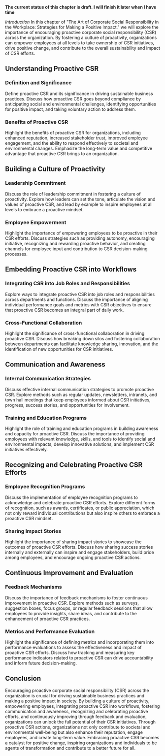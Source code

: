 **The current status of this chapter is draft. I will finish it later when I have time**

*Introduction* In this chapter of "The Art of Corporate Social Responsibility in the Workplace: Strategies for Making a Positive Impact," we will explore the importance of encouraging proactive corporate social responsibility (CSR) across the organization. By fostering a culture of proactivity, organizations can empower employees at all levels to take ownership of CSR initiatives, drive positive change, and contribute to the overall sustainability and impact of CSR efforts.

Understanding Proactive CSR
---------------------------

### Definition and Significance

Define proactive CSR and its significance in driving sustainable business practices. Discuss how proactive CSR goes beyond compliance by anticipating social and environmental challenges, identifying opportunities for positive impact, and taking voluntary action to address them.

### Benefits of Proactive CSR

Highlight the benefits of proactive CSR for organizations, including enhanced reputation, increased stakeholder trust, improved employee engagement, and the ability to respond effectively to societal and environmental changes. Emphasize the long-term value and competitive advantage that proactive CSR brings to an organization.

Building a Culture of Proactivity
---------------------------------

### Leadership Commitment

Discuss the role of leadership commitment in fostering a culture of proactivity. Explore how leaders can set the tone, articulate the vision and values of proactive CSR, and lead by example to inspire employees at all levels to embrace a proactive mindset.

### Employee Empowerment

Highlight the importance of empowering employees to be proactive in their CSR efforts. Discuss strategies such as providing autonomy, encouraging initiative, recognizing and rewarding proactive behavior, and creating channels for employee input and contribution to CSR decision-making processes.

Embedding Proactive CSR into Workflows
--------------------------------------

### Integrating CSR into Job Roles and Responsibilities

Explore ways to integrate proactive CSR into job roles and responsibilities across departments and functions. Discuss the importance of aligning individual performance goals and metrics with CSR objectives to ensure that proactive CSR becomes an integral part of daily work.

### Cross-Functional Collaboration

Highlight the significance of cross-functional collaboration in driving proactive CSR. Discuss how breaking down silos and fostering collaboration between departments can facilitate knowledge sharing, innovation, and the identification of new opportunities for CSR initiatives.

Communication and Awareness
---------------------------

### Internal Communication Strategies

Discuss effective internal communication strategies to promote proactive CSR. Explore methods such as regular updates, newsletters, intranets, and town hall meetings that keep employees informed about CSR initiatives, progress, success stories, and opportunities for involvement.

### Training and Education Programs

Highlight the role of training and education programs in building awareness and capacity for proactive CSR. Discuss the importance of providing employees with relevant knowledge, skills, and tools to identify social and environmental impacts, develop innovative solutions, and implement CSR initiatives effectively.

Recognizing and Celebrating Proactive CSR Efforts
-------------------------------------------------

### Employee Recognition Programs

Discuss the implementation of employee recognition programs to acknowledge and celebrate proactive CSR efforts. Explore different forms of recognition, such as awards, certificates, or public appreciation, which not only reward individual contributions but also inspire others to embrace a proactive CSR mindset.

### Sharing Impact Stories

Highlight the importance of sharing impact stories to showcase the outcomes of proactive CSR efforts. Discuss how sharing success stories internally and externally can inspire and engage stakeholders, build pride among employees, and encourage ongoing proactive CSR actions.

Continuous Improvement and Evaluation
-------------------------------------

### Feedback Mechanisms

Discuss the importance of feedback mechanisms to foster continuous improvement in proactive CSR. Explore methods such as surveys, suggestion boxes, focus groups, or regular feedback sessions that allow employees to provide insights, share ideas, and contribute to the enhancement of proactive CSR practices.

### Metrics and Performance Evaluation

Highlight the significance of defining metrics and incorporating them into performance evaluations to assess the effectiveness and impact of proactive CSR efforts. Discuss how tracking and measuring key performance indicators related to proactive CSR can drive accountability and inform future decision-making.

Conclusion
----------

Encouraging proactive corporate social responsibility (CSR) across the organization is crucial for driving sustainable business practices and making a positive impact in society. By building a culture of proactivity, empowering employees, integrating proactive CSR into workflows, fostering communication and awareness, recognizing and celebrating proactive efforts, and continuously improving through feedback and evaluation, organizations can unlock the full potential of their CSR initiatives. Through proactive CSR actions, organizations not only contribute to societal and environmental well-being but also enhance their reputation, engage employees, and create long-term value. Embracing proactive CSR becomes a catalyst for positive change, inspiring organizations and individuals to be agents of transformation and contribute to a better future for all.
